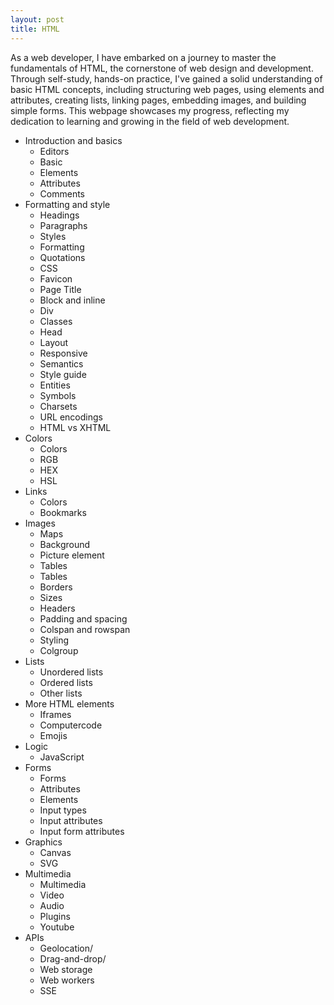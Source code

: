 ```yaml
---
layout: post
title: HTML
---
```


As a web developer, I have embarked on a journey to master the fundamentals of HTML, the cornerstone of web design and development. Through self-study, hands-on practice, I've gained a solid understanding of basic HTML concepts, including structuring web pages, using elements and attributes, creating lists, linking pages, embedding images, and building simple forms. This webpage showcases my progress, reflecting my dedication to learning and growing in the field of web development.

- Introduction and basics
    - Editors
    - Basic
    - Elements
    - Attributes
    - Comments
- Formatting and style
    - Headings
    - Paragraphs
    - Styles
    - Formatting
    - Quotations
    - CSS
    - Favicon
    - Page Title
    - Block and inline
    - Div
    - Classes
    - Head
    - Layout
    - Responsive
    - Semantics
    - Style guide
    - Entities
    - Symbols
    - Charsets
    - URL encodings
    - HTML vs XHTML
- Colors
    - Colors
    - RGB
    - HEX
    - HSL
- Links
    - Colors
    - Bookmarks
- Images
    - Maps
    - Background
    - Picture element
    - Tables
    - Tables
    - Borders
    - Sizes
    - Headers
    - Padding and spacing
    - Colspan and rowspan
    - Styling
    - Colgroup
- Lists
    - Unordered lists
    - Ordered lists
    - Other lists
- More HTML elements
    - Iframes
    - Computercode
    - Emojis
- Logic
    - JavaScript
- Forms
    - Forms
    - Attributes
    - Elements
    - Input types
    - Input attributes
    - Input form attributes
- Graphics
    - Canvas
    - SVG
- Multimedia
    - Multimedia
    - Video
    - Audio
    - Plugins
    - Youtube
- APIs
    - Geolocation/
    - Drag-and-drop/
    - Web storage
    - Web workers
    - SSE